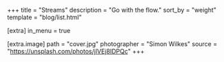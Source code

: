 +++
title = "Streams"
description = "Go with the flow."
sort_by = "weight"
template =  "blog/list.html"

[extra]
in_menu = true

[extra.image]
path =  "cover.jpg"
photographer = "Simon Wilkes"
source = "https://unsplash.com/photos/jlVEj8IDPQc"
+++

